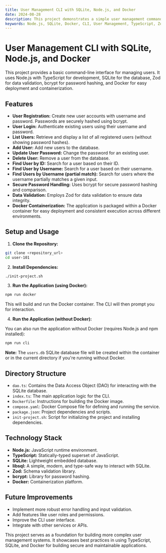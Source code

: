 ```yaml
---
title: User Management CLI with SQLite, Node.js, and Docker
date: 2024-08-28
description: This project demonstrates a simple user management command-line interface (CLI) built with Node.js, utilizing SQLite for database management and Docker for containerization.
keywords: Node.js, SQLite, Docker, CLI, User Management, TypeScript, Zod, bcrypt
---
```


# User Management CLI with SQLite, Node.js, and Docker

This project provides a basic command-line interface for managing users.  It uses Node.js with TypeScript for development, SQLite for the database, Zod for data validation, bcrypt for password hashing, and Docker for easy deployment and containerization.

## Features

* **User Registration:** Create new user accounts with username and password.  Passwords are securely hashed using bcrypt.
* **User Login:** Authenticate existing users using their username and password.
* **List Users:** Retrieve and display a list of all registered users (without showing password hashes).
* **Add User:** Add new users to the database.
* **Update User Password:** Change the password for an existing user.
* **Delete User:** Remove a user from the database.
* **Find User by ID:** Search for a user based on their ID.
* **Find User by Username:** Search for a user based on their username.
* **Find Users by Username (partial match):** Search for users where the username partially matches a given input.
* **Secure Password Handling:** Uses bcrypt for secure password hashing and comparison.
* **Data Validation:** Employs Zod for data validation to ensure data integrity.
* **Docker Containerization:**  The application is packaged within a Docker container for easy deployment and consistent execution across different environments.


## Setup and Usage

1. **Clone the Repository:**

```bash
git clone <repository_url>
cd user-101
```

2. **Install Dependencies:**

```bash
./init-project.sh
```

3. **Run the Application (using Docker):**

```bash
npm run docker
```

This will build and run the Docker container. The CLI will then prompt you for interaction.

4. **Run the Application (without Docker):**

You can also run the application without Docker (requires Node.js and npm installed):

```bash
npm run cli
```

**Note:** The `users.db` SQLite database file will be created within the container or in the current directory if you're running without Docker.

## Directory Structure

* `dao.ts`: Contains the Data Access Object (DAO) for interacting with the SQLite database.
* `index.ts`: The main application logic for the CLI.
* `Dockerfile`: Instructions for building the Docker image.
* `compose.yaml`: Docker Compose file for defining and running the service.
* `package.json`: Project dependencies and scripts.
* `init-project.sh`: Script for initializing the project and installing dependencies.


## Technology Stack

* **Node.js:** JavaScript runtime environment.
* **TypeScript:**  Statically-typed superset of JavaScript.
* **SQLite:** Lightweight embedded database.
* **libsql:**  A simple, modern, and type-safe way to interact with SQLite.
* **Zod:** Schema validation library.
* **bcrypt:** Library for password hashing.
* **Docker:** Containerization platform.


## Future Improvements

* Implement more robust error handling and input validation.
* Add features like user roles and permissions.
* Improve the CLI user interface.
* Integrate with other services or APIs.


This project serves as a foundation for building more complex user management systems.  It showcases best practices in using TypeScript, SQLite, and Docker for building secure and maintainable applications.
